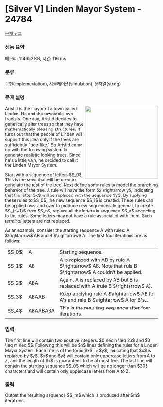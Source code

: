 # [Silver V] Linden Mayor System - 24784 

[문제 링크](https://www.acmicpc.net/problem/24784) 

### 성능 요약

메모리: 114652 KB, 시간: 116 ms

### 분류

구현(implementation), 시뮬레이션(simulation), 문자열(string)

### 문제 설명

<p><img alt="" src="" style="width: 240px; height: 240px; float: right;">Aristid is the mayor of a town called Linden. He and the townsfolk love fractals. One day, Aristid decides to genetically alter trees so that they have mathematically pleasing structures. It turns out that the people of Linden will support this idea only if the trees are sufficiently "tree-like." So Aristid came up with the following system to generate realistic looking trees. Since he's a little vain, he decided to call it the Linden Mayor System.</p>

<p>Start with a sequence of letters $S_0$. This is the seed that will be used to generate the rest of the tree. Next define some rules to model the branching behavior of the tree. A rule will have the form $x \rightarrow y$, indicating that the letter $x$ will be replaced with the sequence $y$. By applying these rules to $S_0$, the new sequence $S_1$ is created. These rules can be applied over and over to produce new sequences.  In general, to create $S_{n+1}$ from $S_n$, replace all the letters in sequence $S_n$ according to the rules. Some letters may not have a rule associated with them.  Such <em>terminal</em> letters are not replaced.</p>

<p>As an example, consider the starting sequence A with rules: A $\rightarrow$ AB and B $\rightarrow$ A. The first four iterations are as follows:</p>

<table class="table table-bordered">
	<tbody>
		<tr>
			<td>$S_0$:</td>
			<td>A</td>
			<td>Starting sequence.</td>
		</tr>
		<tr>
			<td>$S_1$:</td>
			<td>AB</td>
			<td>A is replaced with AB by rule A $\rightarrow$ AB. Note that rule B $\rightarrow$ A couldn't be applied.</td>
		</tr>
		<tr>
			<td>$S_2$:</td>
			<td>ABA</td>
			<td>Again, A is replaced by AB but B is replaced with A (rule B $\rightarrow$ A).</td>
		</tr>
		<tr>
			<td>$S_3$:</td>
			<td>ABAAB</td>
			<td>Keep applying rule A $\rightarrow$ AB for A's and rule B $\rightarrow$ A for B's...</td>
		</tr>
		<tr>
			<td>$S_4$:</td>
			<td>ABAABABA</td>
			<td>This is the resulting sequence after four iterations.</td>
		</tr>
	</tbody>
</table>

### 입력 

 <p>The first line will contain two positive integers: $0 \leq n \leq 26$ and $0 \leq m \leq 5$.  Following this will be $n$ lines defining the rules for a Linden Mayor System. Each line is of the form: $x$ <code>-></code> $y$, indicating that $x$ is replaced by $y$. $x$ and $y$ will contain only uppercase letters from A to Z, and the length of $y$ is guaranteed to be at most five.  The last line will contain the starting sequence $S_0$ which will be no longer than $30$ characters and will contain only uppercase letters from A to Z.</p>

### 출력 

 <p>Output the resulting sequence $S_m$ which is produced after $m$ iterations.</p>

